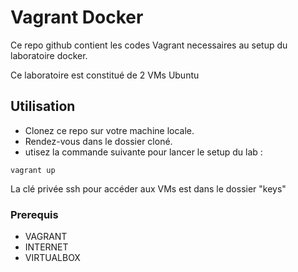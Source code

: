 # Vagrant Docker

Ce repo github contient les codes Vagrant necessaires au setup du laboratoire docker.

Ce laboratoire est constitué de 2 VMs Ubuntu

## Utilisation

* Clonez ce repo sur votre machine locale.
* Rendez-vous dans le dossier cloné.
* utisez la commande suivante pour lancer le setup du lab :
```
vagrant up
```

La clé privée ssh pour accéder aux VMs est dans le dossier "keys"


### Prerequis

* VAGRANT
* INTERNET
* VIRTUALBOX